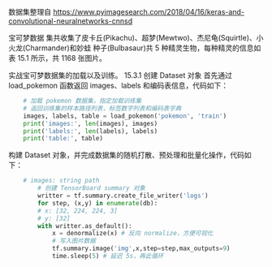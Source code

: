 

<!--
 * @version:
 * @Author:  StevenJokess https://github.com/StevenJokess
 * @Date: 2020-10-17 15:23:20
 * @LastEditors:  StevenJokess https://github.com/StevenJokess
 * @LastEditTime: 2020-10-17 15:26:37
 * @Description:
 * @TODO::
 * @Reference:
-->
 数据集整理自 https://www.pyimagesearch.com/2018/04/16/keras-and-convolutional-neuralnetworks-cnnsd

宝可梦数据 集共收集了皮卡丘(Pikachu)、超梦(Mewtwo)、杰尼龟(Squirtle)、小火龙(Charmander)和妙蛙 种子(Bulbasaur)共 5 种精灵生物，每种精灵的信息如表 15.1 所示，共 1168 张图片。

实战宝可梦数据集的加载以及训练。
15.3.1 创建 Dataset 对象
首先通过 load_pokemon 函数返回 images、labels 和编码表信息，代码如下：

```py
    # 加载 pokemon 数据集，指定加载训练集
    # 返回训练集的样本路径列表，标签数字列表和编码表字典
    images, labels, table = load_pokemon('pokemon', 'train')
    print('images:', len(images), images)
    print('labels:', len(labels), labels)
    print('table:', table)
```

构建 Dataset 对象，并完成数据集的随机打散、预处理和批量化操作，代码如下：

```py
    # images: string path
        # 创建 TensorBoard summary 对象
        writter = tf.summary.create_file_writer('logs')
        for step, (x,y) in enumerate(db):
        # x: [32, 224, 224, 3]
        # y: [32]
        with writter.as_default():
            x = denormalize(x) # 反向 normalize，方便可视化
            # 写入图片数据
            tf.summary.image('img',x,step=step,max_outputs=9)
            time.sleep(5) # 延迟 5s，再此循环
```
